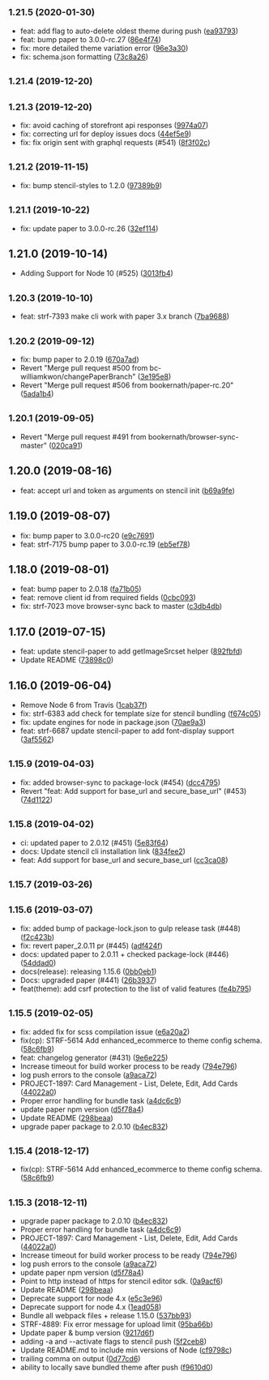 <a name="1.21.5"></a>
## <small>1.21.5 (2020-01-30)</small>

* feat: add flag to auto-delete oldest theme during push ([ea93793](https://github.com/bigcommerce/stencil-cli/commit/ea93793))
* feat: bump paper to 3.0.0-rc.27 ([86e4f74](https://github.com/bigcommerce/stencil-cli/commit/86e4f74))
* fix: more detailed theme variation error ([96e3a30](https://github.com/bigcommerce/stencil-cli/commit/96e3a30))
* fix: schema.json formatting ([73c8a26](https://github.com/bigcommerce/stencil-cli/commit/73c8a26))



<a name="1.21.4"></a>
## <small>1.21.4 (2019-12-20)</small>




<a name="1.21.3"></a>
## <small>1.21.3 (2019-12-20)</small>

* fix: avoid caching of storefront api responses ([9974a07](https://github.com/bigcommerce/stencil-cli/commit/9974a07))
* fix: correcting url for deploy issues docs ([44ef5e9](https://github.com/bigcommerce/stencil-cli/commit/44ef5e9))
* fix: fix origin sent with graphql requests (#541) ([8f3f02c](https://github.com/bigcommerce/stencil-cli/commit/8f3f02c))



<a name="1.21.2"></a>
## <small>1.21.2 (2019-11-15)</small>

* fix: bump stencil-styles to 1.2.0 ([97389b9](https://github.com/bigcommerce/stencil-cli/commit/97389b9))



<a name="1.21.1"></a>
## <small>1.21.1 (2019-10-22)</small>

* fix: update paper to 3.0.0-rc.26 ([32ef114](https://github.com/bigcommerce/stencil-cli/commit/32ef114))



<a name="1.21.0"></a>
## 1.21.0 (2019-10-14)

* Adding Support for Node 10 (#525) ([3013fb4](https://github.com/bigcommerce/stencil-cli/commit/3013fb4))



<a name="1.20.3"></a>
## <small>1.20.3 (2019-10-10)</small>

* feat: strf-7393 make cli work with paper 3.x branch ([7ba9688](https://github.com/bigcommerce/stencil-cli/commit/7ba9688))



<a name="1.20.2"></a>
## <small>1.20.2 (2019-09-12)</small>

* fix: bump paper to 2.0.19 ([670a7ad](https://github.com/bigcommerce/stencil-cli/commit/670a7ad))
* Revert "Merge pull request #500 from bc-williamkwon/changePaperBranch" ([3e195e8](https://github.com/bigcommerce/stencil-cli/commit/3e195e8))
* Revert "Merge pull request #506 from bookernath/paper-rc.20" ([5ada1b4](https://github.com/bigcommerce/stencil-cli/commit/5ada1b4))



<a name="1.20.1"></a>
## <small>1.20.1 (2019-09-05)</small>

* Revert "Merge pull request #491 from bookernath/browser-sync-master" ([020ca91](https://github.com/bigcommerce/stencil-cli/commit/020ca91))



<a name="1.20.0"></a>
## 1.20.0 (2019-08-16)

* feat: accept url and token as arguments on stencil init ([b69a9fe](https://github.com/bigcommerce/stencil-cli/commit/b69a9fe))



<a name="1.19.0"></a>
## 1.19.0 (2019-08-07)

* fix: bump paper to 3.0.0-rc20 ([e9c7691](https://github.com/bigcommerce/stencil-cli/commit/e9c7691))
* feat: strf-7175 bump paper to 3.0.0-rc.19 ([eb5ef78](https://github.com/bigcommerce/stencil-cli/commit/eb5ef78))



<a name="1.18.0"></a>
## 1.18.0 (2019-08-01)

* feat: bump paper to 2.0.18 ([fa71b05](https://github.com/bigcommerce/stencil-cli/commit/fa71b05))
* feat: remove client id from required fields ([0cbc093](https://github.com/bigcommerce/stencil-cli/commit/0cbc093))
* fix: strf-7023 move browser-sync back to master ([c3db4db](https://github.com/bigcommerce/stencil-cli/commit/c3db4db))



<a name="1.17.0"></a>
## 1.17.0 (2019-07-15)

* feat: update stencil-paper to add getImageSrcset helper ([892fbfd](https://github.com/bigcommerce/stencil-cli/commit/892fbfd))
* Update README ([73898c0](https://github.com/bigcommerce/stencil-cli/commit/73898c0))



<a name="1.16.0"></a>
## 1.16.0 (2019-06-04)

* Remove Node 6 from Travis ([1cab37f](https://github.com/bigcommerce/stencil-cli/commit/1cab37f))
* fix: strf-6383 add check for template size for stencil bundling ([f674c05](https://github.com/bigcommerce/stencil-cli/commit/f674c05))
* fix: update engines for node in package.json ([70ae9a3](https://github.com/bigcommerce/stencil-cli/commit/70ae9a3))
* feat: strf-6687 update stencil-paper to add font-display support ([3af5562](https://github.com/bigcommerce/stencil-cli/commit/3af5562))



<a name="1.15.9"></a>
## <small>1.15.9 (2019-04-03)</small>

* fix: added browser-sync to package-lock (#454) ([dcc4795](https://github.com/bigcommerce/stencil-cli/commit/dcc4795))
* Revert "feat: Add support for base_url and secure_base_url" (#453) ([74d1122](https://github.com/bigcommerce/stencil-cli/commit/74d1122))



<a name="1.15.8"></a>
## <small>1.15.8 (2019-04-02)</small>

* ci: updated paper to 2.0.12 (#451) ([5e83f64](https://github.com/bigcommerce/stencil-cli/commit/5e83f64))
* docs: Update stencil cli installation link ([834fee2](https://github.com/bigcommerce/stencil-cli/commit/834fee2))
* feat: Add support for base_url and secure_base_url ([cc3ca08](https://github.com/bigcommerce/stencil-cli/commit/cc3ca08))



<a name="1.15.7"></a>
## <small>1.15.7 (2019-03-26)</small>




<a name="1.15.6"></a>
## <small>1.15.6 (2019-03-07)</small>

* fix: added bump of package-lock.json to gulp release task (#448) ([f2c423b](https://github.com/bigcommerce/stencil-cli/commit/f2c423b))
* fix: revert paper_2.0.11 pr (#445) ([adf424f](https://github.com/bigcommerce/stencil-cli/commit/adf424f))
* docs: updated paper to 2.0.11 + checked package-lock (#446) ([54ddad0](https://github.com/bigcommerce/stencil-cli/commit/54ddad0))
* docs(release): releasing 1.15.6 ([0bb0eb1](https://github.com/bigcommerce/stencil-cli/commit/0bb0eb1))
* Docs: upgraded paper (#441) ([26b3937](https://github.com/bigcommerce/stencil-cli/commit/26b3937))
* feat(theme): add csrf protection to the list of valid features ([fe4b795](https://github.com/bigcommerce/stencil-cli/commit/fe4b795))



<a name="1.15.5"></a>
## <small>1.15.5 (2019-02-05)</small>

* fix: added fix for scss compilation issue ([e6a20a2](https://github.com/bigcommerce/stencil-cli/commit/e6a20a2))
* fix(cp): STRF-5614 Add enhanced_ecommerce to theme config schema. ([58c6fb9](https://github.com/bigcommerce/stencil-cli/commit/58c6fb9))
* feat: changelog generator (#431) ([9e6e225](https://github.com/bigcommerce/stencil-cli/commit/9e6e225))
* Increase timeout for build worker process to be ready ([794e796](https://github.com/bigcommerce/stencil-cli/commit/794e796))
* log push errors to the console ([a9aca72](https://github.com/bigcommerce/stencil-cli/commit/a9aca72))
* PROJECT-1897: Card Management - List, Delete, Edit, Add Cards ([44022a0](https://github.com/bigcommerce/stencil-cli/commit/44022a0))
* Proper error handling for bundle task ([a4dc6c9](https://github.com/bigcommerce/stencil-cli/commit/a4dc6c9))
* update paper npm version ([d5f78a4](https://github.com/bigcommerce/stencil-cli/commit/d5f78a4))
* Update README ([298beaa](https://github.com/bigcommerce/stencil-cli/commit/298beaa))
* upgrade paper package to 2.0.10 ([b4ec832](https://github.com/bigcommerce/stencil-cli/commit/b4ec832))



<a name="1.15.4"></a>
## <small>1.15.4 (2018-12-17)</small>

* fix(cp): STRF-5614 Add enhanced_ecommerce to theme config schema. ([58c6fb9](https://github.com/bigcommerce/stencil-cli/commit/58c6fb9))



<a name="1.15.3"></a>
## <small>1.15.3 (2018-12-11)</small>

* upgrade paper package to 2.0.10 ([b4ec832](https://github.com/bigcommerce/stencil-cli/commit/b4ec832))
* Proper error handling for bundle task ([a4dc6c9](https://github.com/bigcommerce/stencil-cli/commit/a4dc6c9))
* PROJECT-1897: Card Management - List, Delete, Edit, Add Cards ([44022a0](https://github.com/bigcommerce/stencil-cli/commit/44022a0))
* Increase timeout for build worker process to be ready ([794e796](https://github.com/bigcommerce/stencil-cli/commit/794e796))
* log push errors to the console ([a9aca72](https://github.com/bigcommerce/stencil-cli/commit/a9aca72))
* update paper npm version ([d5f78a4](https://github.com/bigcommerce/stencil-cli/commit/d5f78a4))
* Point to http instead of https for stencil editor sdk. ([0a9acf6](https://github.com/bigcommerce/stencil-cli/commit/0a9acf6))
* Update README ([298beaa](https://github.com/bigcommerce/stencil-cli/commit/298beaa))
* Deprecate support for node 4.x ([e5c3e96](https://github.com/bigcommerce/stencil-cli/commit/e5c3e96))
* Deprecate support for node 4.x ([1ead058](https://github.com/bigcommerce/stencil-cli/commit/1ead058))
* Bundle all webpack files + release 1.15.0 ([537bb93](https://github.com/bigcommerce/stencil-cli/commit/537bb93))
* STRF-4889: Fix error message for upload limit ([95ba66b](https://github.com/bigcommerce/stencil-cli/commit/95ba66b))
* Update paper & bump version ([9217d6f](https://github.com/bigcommerce/stencil-cli/commit/9217d6f))
* adding -a and --activate flags to stencil push ([5f2ceb8](https://github.com/bigcommerce/stencil-cli/commit/5f2ceb8))
* Update README.md to include min versions of Node ([cf9798c](https://github.com/bigcommerce/stencil-cli/commit/cf9798c))
* trailing comma on output ([0d77cd6](https://github.com/bigcommerce/stencil-cli/commit/0d77cd6))
* ability to locally save bundled theme after push ([f9610d0](https://github.com/bigcommerce/stencil-cli/commit/f9610d0))



